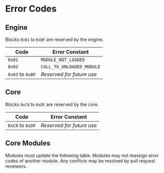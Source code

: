 # Error Codes

## Engine
Blocks `0x01` to `0xBF` are reserved by the engine.

| Code             | Error Constant            |
|------------------|---------------------------|
| `0x01`           | `MODULE_NOT_LOADED`       |
| `0x02`           | `CALL_TO_UNLOADED_MODULE` |
| `0x03` to `0xBF` | _Reserved for future use_ |

## Core
Blocks `0xC0` to `0xDF` are reserved by the core.

| Code             | Error Constant            |
|------------------|---------------------------|
| `0xC0` to `0xDF` | _Reserved for future use_ |

## Core Modules
Modules must update the following table. Modules may not reassign error codes of
another module. Any conflicts may be resolved by pull request reviewers.
